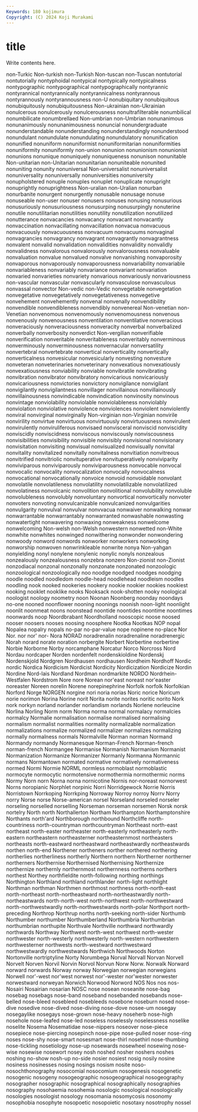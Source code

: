 ```yaml
---
Keywords: 180 kojimura
Copyright: (C) 2024 Koji Murakami
---
```


# title

Write contents here.



non-Turkic Non-turkish non-Turkish Non-tuscan non-Tuscan nontutorial nontutorially nontyphoidal
nontypical nontypically nontypicalness nontypographic nontypographical nontypographically nontyrannic nontyrannical nontyrannically nontyrannicalness
nontyrannous nontyrannously nontyrannousness non-U nonubiquitary nonubiquitous nonubiquitously nonubiquitousness Non-ukrainian non-Ukrainian
nonulcerous nonulcerously nonulcerousness nonultrafilterable nonumbilical nonumbilicate nonumbrellaed Non-umbrian non-Umbrian nonunanimous
nonunanimously nonunanimousness nonuncial nonundergraduate nonunderstandable nonunderstanding nonunderstandingly nonunderstood nonundulant nonundulate
nonundulating nonundulatory nonunification nonunified nonuniform nonuniformist nonuniformitarian nonuniformities nonuniformity nonuniformly
non-union nonunion nonunionism nonunionist nonunions nonunique nonuniquely nonuniqueness nonunison nonunitable
Non-unitarian non-Unitarian nonunitarian nonuniteable nonunited nonuniting nonunity nonuniversal Non-universalist nonuniversalist
nonuniversality nonuniversally nonuniversities nonuniversity nonupholstered nonuple nonuples nonuplet nonuplicate nonupright
nonuprightly nonuprightness Non-uralian non-Uralian nonurban nonurbanite nonurgent nonurgently nonusable nonusage
nonuse nonuseable non-user nonuser nonusers nonuses nonusing nonusurious nonusuriously nonusuriousness
nonusurping nonusurpingly nonuterine nonutile nonutilitarian nonutilities nonutility nonutilization nonutilized nonutterance
nonvacancies nonvacancy nonvacant nonvacantly nonvaccination nonvacillating nonvacillation nonvacua nonvacuous nonvacuously
nonvacuousness nonvacuum nonvacuums nonvaginal nonvagrancies nonvagrancy nonvagrant nonvagrantly nonvagrantness nonvalent
nonvalid nonvalidation nonvalidities nonvalidity nonvalidly nonvalidness nonvalorous nonvalorously nonvalorousness nonvaluable
nonvaluation nonvalue nonvalued nonvalve nonvanishing nonvaporosity nonvaporous nonvaporously nonvaporousness nonvariability
nonvariable nonvariableness nonvariably nonvariance nonvariant nonvariation nonvaried nonvarieties nonvariety nonvarious
nonvariously nonvariousness non-vascular nonvascular nonvascularly nonvasculose nonvasculous nonvassal nonvector Non-vedic
non-Vedic nonvegetable nonvegetation nonvegetative nonvegetatively nonvegetativeness nonvegetive nonvehement nonvehemently nonvenal
nonvenally nonvendibility nonvendible nonvendibleness nonvendibly nonvenereal Non-venetian non-Venetian nonvenomous nonvenomously
nonvenomousness nonvenous nonvenously nonvenousness nonventilation nonventilative nonveracious nonveraciously nonveraciousness nonveracity
nonverbal nonverbalized nonverbally nonverbosity nonverdict Non-vergilian nonverifiable nonverification nonveritable nonveritableness
nonveritably nonverminous nonverminously nonverminousness nonvernacular nonversatility nonvertebral nonvertebrate nonvertical nonverticality
nonvertically nonverticalness nonvesicular nonvesicularly nonvesting nonvesture nonveteran nonveterinaries nonveterinary nonvexatious
nonvexatiously nonvexatiousness nonviability nonviable nonvibratile nonvibrating nonvibration nonvibrator nonvibratory nonvicarious
nonvicariously nonvicariousness nonvictories nonvictory nonvigilance nonvigilant nonvigilantly nonvigilantness nonvillager nonvillainous
nonvillainously nonvillainousness nonvindicable nonvindication nonvinosity nonvinous nonvintage nonviolability nonviolable nonviolableness
nonviolably nonviolation nonviolative nonviolence nonviolences nonviolent nonviolently nonviral nonvirginal nonvirginally
Non-virginian non-Virginian nonvirile nonvirility nonvirtue nonvirtuous nonvirtuously nonvirtuousness nonvirulent nonvirulently
nonviruliferous nonvisaed nonvisceral nonviscid nonviscidity nonviscidly nonviscidness nonviscous nonviscously nonviscousness
nonvisibilities nonvisibility nonvisible nonvisibly nonvisional nonvisionary nonvisitation nonvisiting nonvisual nonvisualized
nonvisually nonvital nonvitality nonvitalized nonvitally nonvitalness nonvitiation nonvitreous nonvitrified nonvitriolic
nonvituperative nonvituperatively nonviviparity nonviviparous nonviviparously nonviviparousness nonvocable nonvocal nonvocalic nonvocality
nonvocalization nonvocally nonvocalness nonvocational nonvocationally nonvoice nonvoid nonvoidable nonvolant nonvolatile
nonvolatileness nonvolatility nonvolatilizable nonvolatilized nonvolatiness nonvolcanic nonvolition nonvolitional nonvolubility nonvoluble
nonvolubleness nonvolubly nonvoluntary nonvortical nonvortically nonvoter nonvoters nonvoting nonvulcanizable nonvulcanized
nonvulgarities nonvulgarity nonvulval nonvulvar nonvvacua nonwaiver nonwalking nonwar nonwarrantable nonwarrantably
nonwarranted nonwashable nonwasting nonwatertight nonwavering nonwaxing nonweakness nonwelcome nonwelcoming Non-welsh
non-Welsh nonwestern nonwetted non-White nonwhite nonwhites nonwinged nonwithering nonwonder nonwondering
nonwoody nonword nonwords nonworker nonworkers nonworking nonworship nonwoven nonwrinkleable nonwrite
nonya Non-yahgan nonyielding nonyl nonylene nonylenic nonylic nonyls nonzealous nonzealously
nonzealousness nonzebra nonzero Non-zionist non-Zionist nonzodiacal nonzonal nonzonally nonzonate nonzonated
nonzoologic nonzoological nonzoologically noo noodge noodged noodges noodging noodle noodled
noodledom noodle-head noodlehead noodleism noodles noodling nook nooked nookeries nookery
nookie nookier nookies nookiest nooking nooklet nooklike nooks Nooksack nook-shotten
nooky noological noologist noology noometry noon Noonan Noonberg noonday noondays
no-one nooned noonflower nooning noonings noonish noon-light noonlight noonlit noonmeat
noons noonstead noontide noontides noontime noontimes noonwards noop Noordbrabant Noordholland
nooscopic noose noosed nooser noosers nooses noosing noosphere Nootka Nootkas
NOP nopal Nopalea nopalry nopals no-par no-par-value nope nopinene no-place
Nor Nor. nor nor' nor- Nora NORAD noradrenalin noradrenaline noradrenergic
Norah norard norate noration norbergite Norbert Norbertine norbertine Norbie Norborne
Norby norcamphane Norcatur Norco Norcross Nord Nordau nordcaper Norden nordenfelt
nordenskioldine Nordenskj Nordenskjold Nordgren Nordhausen nordhausen Nordheim Nordhoff Nordic nordic
Nordica Nordicism Nordicist Nordicity Nordicization Nordicize Nordin Nordine Nord-lais Nordland
Nordman nordmarkite NORDO Nordrhein-Westfalen Nordstrom Nore nore Norean nor'east noreast
nor'easter noreaster Noreen norelin Norene norepinephrine Norfolk norfolk Norfolkian Norford
Norge NORGEN norgine nori noria norias Noric norice Noricum norie
norimon Norina Norine norit Norita norite norites noritic norito Nork
nork norkyn norland norlander norlandism norlands Norlene norleucine Norlina Norling
Norm norm Norma norma normal normalacy normalcies normalcy Normalie normalisation
normalise normalised normalising normalism normalist normalities normality normalizable normalization normalizations
normalize normalized normalizer normalizes normalizing normally normalness normals Normalville Norman
norman Normand Normandy normandy Normanesque Norman-French Norman-french norman-french Normangee Normanise
Normanish Normanism Normanist Normanization Normanize Normanizer Normanly Normanna Normannic normans
Normantown normated normative normatively normativeness normed Normi Normie NORML normless
normoblast normoblastic normocyte normocytic normotensive normothermia normothermic norms Normy Norn
norn Norna norna nornicotine Nornis nor-noreast nornorwest Norns noropianic Norphlet
norpinic Norri Norridgewock Norrie Norris Norristown Norrkoping Norrkping Norroway Norroy
norroy Norrv Norry norry Norse norse Norse-american norsel Norseland norseled
norseler norseling norselled norselling Norseman norseman norsemen Norsk norsk nortelry
North north Northallerton Northam Northampton Northamptonshire Northants north'ard Northborough northbound
Northcliffe north-countriness north-countryman northcountryman Northeast north-east northeast north-easter northeaster north-easterly
northeasterly north-eastern northeastern northeasterner northeasternmost northeasters northeasts north-eastward northeastward northeastwardly
northeastwards northen north-end Northener northeners norther northered northering northerlies northerliness
northerly Northern northern Northerner northerner northerners Northernise Northernised Northernising Northernize
northernize northernly northernmost northernness northerns northers northest Northey northfieldite north-following
northing northings Northington Northland northland northlander north-light northlight Northman northman
Northmen northmost northness north-north-east north-northeast north-northeastward north-northeastwardly north-northeastwards north-north-west north-northwest
north-northwestward north-northwestwardly north-northwestwards north-polar Northport north-preceding Northrop Northrup norths north-seeking
north-sider Northumb Northumber northumber Northumberland Northumbria Northumbrian northumbrian northupite Northvale
Northville northward northwardly northwards Northway Northwest north-west northwest north-wester northwester
north-westerly northwesterly north-western northwestern northwesterner northwests north-westward northwestward northwestwardly northwestwards
Northwich Northwoods Norton Nortonville nortriptyline Norty Norumbega Norval Norvall Norvan
Norvell Norvelt Norven Norvil Norvin Norvol Norvun Norw Norw. Norwalk
Norward norward norwards Norway norway Norwegian norwegian norwegians Norwell nor'-west
nor'west norwest nor'-wester nor'wester norwester norwestward norweyan Norwich Norwood Norword
NOS Nos nos nos- Nosairi Nosairian nosarian NOSC nose nosean
noseanite nose-bag nosebag nosebags nose-band noseband nosebanded nosebands nose-belled nose-bleed
nosebleed nosebleeds nosebone noseburn nosed nose-dive nosedive nose-dived nose-diving nose-dove
nosee-um nosegay nosegaylike nosegays nose-grown nose-heavy noseherb nose-high nosehole nose-leafed
nose-led noseless noselessly noselessness noselike noselite Nosema Nosematidae nose-nippers noseover
nose-piece nosepiece nose-piercing nosepinch nose-pipe nose-pulled noser nose-ring noses nose-shy
nose-smart nosesmart nose-thirl nosethirl nose-thumbing nose-tickling nosetiology nose-up nosewards nosewheel
nosewing nose-wise nosewise nosewort nosey nosh noshed nosher noshers noshes
noshing no-show nosh-up no-side nosier nosiest nosig nosily nosine nosiness
nosinesses nosing nosings nosism nosite noso- nosochthonography nosocomial nosocomium nosogenesis
nosogenetic nosogenic nosogeny nosogeographic nosogeographical nosogeography nosographer nosographic nosographical nosographically
nosographies nosography nosohaemia nosohemia nosologic nosological nosologically nosologies nosologist nosology
nosomania nosomycosis nosonomy nosophobia nosophyte nosopoetic nosopoietic nosotaxy nosotrophy nossel
